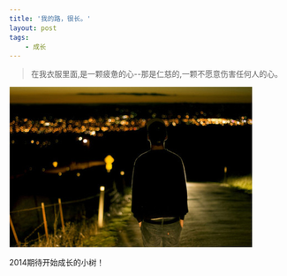 ```yaml
---
title: '我的路，很长。'
layout: post
tags:
    - 成长
---
```


>在我衣服里面,是一颗疲惫的心--那是仁慈的,一颗不愿意伤害任何人的心。

![](/media/files/2014/20140227.jpg)

2014期待开始成长的小树！
